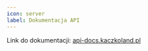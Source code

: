 ```yaml
---
icon: server
label: Dokumentacja API
---
```

Link do dokumentacji: [api-docs.kaczkoland.pl](https:/api-docs.kaczkoland.pl)
